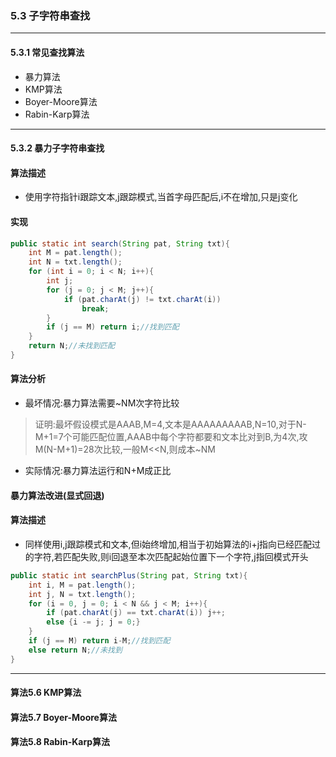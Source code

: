 ### 5.3 子字符串查找
---

#### 5.3.1 常见查找算法
+ 暴力算法
+ KMP算法
+ Boyer-Moore算法
+ Rabin-Karp算法
---

#### 5.3.2 暴力子字符串查找

#### 算法描述
+ 使用字符指针i跟踪文本,j跟踪模式,当首字母匹配后,i不在增加,只是j变化

#### 实现
```Java
public static int search(String pat, String txt){
    int M = pat.length();
    int N = txt.length();
    for (int i = 0; i < N; i++){
        int j;
        for (j = 0; j < M; j++){
            if (pat.charAt(j) != txt.charAt(i))
                break;
        }
        if (j == M) return i;//找到匹配
    }
    return N;//未找到匹配
}
```

#### 算法分析
+ 最坏情况:暴力算法需要~NM次字符比较
> 证明:最坏假设模式是AAAB,M=4,文本是AAAAAAAAAB,N=10,对于N-M+1=7个可能匹配位置,AAAB中每个字符都要和文本比对到B,为4次,攻M(N-M+1)=28次比较,一般M<<N,则成本~NM
+ 实际情况:暴力算法运行和N+M成正比

#### 暴力算法改进(显式回退)

#### 算法描述
+ 同样使用i,j跟踪模式和文本,但i始终增加,相当于初始算法的i+j指向已经匹配过的字符,若匹配失败,则i回退至本次匹配起始位置下一个字符,j指回模式开头
```Java
public static int searchPlus(String pat, String txt){
    int i, M = pat.length();
    int j, N = txt.length();
    for (i = 0, j = 0; i < N && j < M; i++){
        if (pat.charAt(j) == txt.charAt(i)) j++;
        else {i -= j; j = 0;}
    }
    if (j == M) return i-M;//找到匹配
    else return N;//未找到
}
```
---

#### 算法5.6 KMP算法
#### 算法5.7 Boyer-Moore算法
#### 算法5.8 Rabin-Karp算法
